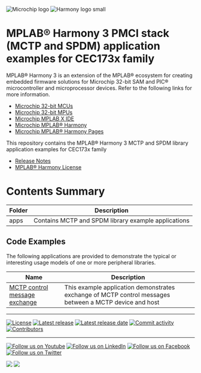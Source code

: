 ﻿![Microchip logo](https://raw.githubusercontent.com/wiki/Microchip-MPLAB-Harmony/Microchip-MPLAB-Harmony.github.io/images/microchip_logo.png)
![Harmony logo small](https://raw.githubusercontent.com/wiki/Microchip-MPLAB-Harmony/Microchip-MPLAB-Harmony.github.io/images/microchip_mplab_harmony_logo_small.png)

# MPLAB® Harmony 3 PMCI stack (MCTP and SPDM) application examples for CEC173x family

MPLAB® Harmony 3 is an extension of the MPLAB® ecosystem for creating embedded firmware solutions for Microchip 32-bit SAM and PIC® microcontroller and microprocessor devices.  Refer to the following links for more information.

- [Microchip 32-bit MCUs](https://www.microchip.com/design-centers/32-bit)
- [Microchip 32-bit MPUs](https://www.microchip.com/design-centers/32-bit-mpus)
- [Microchip MPLAB X IDE](https://www.microchip.com/mplab/mplab-x-ide)
- [Microchip MPLAB® Harmony](https://www.microchip.com/mplab/mplab-harmony)
- [Microchip MPLAB® Harmony Pages](https://microchip-mplab-harmony.github.io/)

This repository contains the MPLAB® Harmony 3 MCTP and SPDM library application examples for CEC173x family

- [Release Notes](./release_notes.md)
- [MPLAB® Harmony License](mplab_harmony_license.md)

# Contents Summary

| Folder     | Description                                               |
| ---        | ---                                                       |
| apps        | Contains MCTP and SPDM library example applications      |

## Code Examples

The following applications are provided to demonstrate the typical or interesting usage models of one or more peripheral libraries.

| Name | Description |
| ---- | ----------- |
| [MCTP control message exchange](apps/mctp/readme.md) | This example application demonstrates exchange of MCTP control messages between a MCTP device and host
____

[![License](https://img.shields.io/badge/license-Harmony%20license-orange.svg)](https://github.com/Microchip-MPLAB-Harmony/pmci_apps_cec173x/blob/master/mplab_harmony_license.md)
[![Latest release](https://img.shields.io/github/release/Microchip-MPLAB-Harmony/pmci_apps_cec173x.svg)](https://github.com/Microchip-MPLAB-Harmony/pmci_apps_cec173x/releases/latest)
[![Latest release date](https://img.shields.io/github/release-date/Microchip-MPLAB-Harmony/pmci_apps_cec173x.svg)](https://github.com/Microchip-MPLAB-Harmony/pmci_apps_cec173x/releases/latest)
[![Commit activity](https://img.shields.io/github/commit-activity/y/Microchip-MPLAB-Harmony/pmci_apps_cec173x.svg)](https://github.com/Microchip-MPLAB-Harmony/pmci_apps_cec173x/graphs/commit-activity)
[![Contributors](https://img.shields.io/github/contributors-anon/Microchip-MPLAB-Harmony/pmci_apps_cec173x.svg)]()

____

[![Follow us on Youtube](https://img.shields.io/badge/Youtube-Follow%20us%20on%20Youtube-red.svg)](https://www.youtube.com/user/MicrochipTechnology)
[![Follow us on LinkedIn](https://img.shields.io/badge/LinkedIn-Follow%20us%20on%20LinkedIn-blue.svg)](https://www.linkedin.com/company/microchip-technology)
[![Follow us on Facebook](https://img.shields.io/badge/Facebook-Follow%20us%20on%20Facebook-blue.svg)](https://www.facebook.com/microchiptechnology/)
[![Follow us on Twitter](https://img.shields.io/twitter/follow/MicrochipTech.svg?style=social)](https://twitter.com/MicrochipTech)

[![](https://img.shields.io/github/stars/Microchip-MPLAB-Harmony/pmci_apps_cec173x.svg?style=social)]()
[![](https://img.shields.io/github/watchers/Microchip-MPLAB-Harmony/pmci_apps_cec173x.svg?style=social)]()


